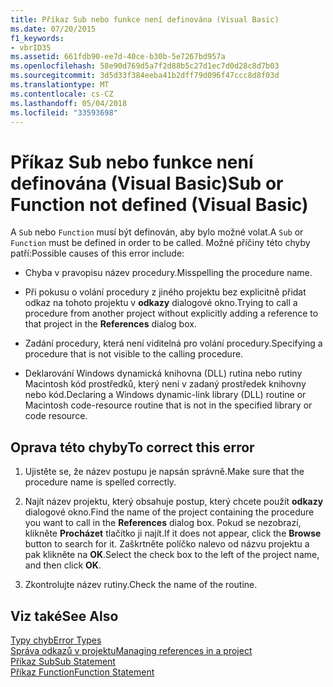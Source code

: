 ```yaml
---
title: Příkaz Sub nebo funkce není definována (Visual Basic)
ms.date: 07/20/2015
f1_keywords:
- vbrID35
ms.assetid: 661fdb90-ee7d-40ce-b30b-5e7267bd957a
ms.openlocfilehash: 58e90d769d5a7f2d88b5c27d1ec7d0d28c8d7b03
ms.sourcegitcommit: 3d5d33f384eeba41b2dff79d096f47ccc8d8f03d
ms.translationtype: MT
ms.contentlocale: cs-CZ
ms.lasthandoff: 05/04/2018
ms.locfileid: "33593698"
---
```

# <a name="sub-or-function-not-defined-visual-basic"></a><span data-ttu-id="e15bb-102">Příkaz Sub nebo funkce není definována (Visual Basic)</span><span class="sxs-lookup"><span data-stu-id="e15bb-102">Sub or Function not defined (Visual Basic)</span></span>
<span data-ttu-id="e15bb-103">A `Sub` nebo `Function` musí být definován, aby bylo možné volat.</span><span class="sxs-lookup"><span data-stu-id="e15bb-103">A `Sub` or `Function` must be defined in order to be called.</span></span> <span data-ttu-id="e15bb-104">Možné příčiny této chyby patří:</span><span class="sxs-lookup"><span data-stu-id="e15bb-104">Possible causes of this error include:</span></span>  
  
-   <span data-ttu-id="e15bb-105">Chyba v pravopisu název procedury.</span><span class="sxs-lookup"><span data-stu-id="e15bb-105">Misspelling the procedure name.</span></span>  
  
-   <span data-ttu-id="e15bb-106">Při pokusu o volání procedury z jiného projektu bez explicitně přidat odkaz na tohoto projektu v **odkazy** dialogové okno.</span><span class="sxs-lookup"><span data-stu-id="e15bb-106">Trying to call a procedure from another project without explicitly adding a reference to that project in the **References** dialog box.</span></span>  
  
-   <span data-ttu-id="e15bb-107">Zadání procedury, která není viditelná pro volání procedury.</span><span class="sxs-lookup"><span data-stu-id="e15bb-107">Specifying a procedure that is not visible to the calling procedure.</span></span>  
  
-   <span data-ttu-id="e15bb-108">Deklarování Windows dynamická knihovna (DLL) rutina nebo rutiny Macintosh kód prostředků, který není v zadaný prostředek knihovny nebo kód.</span><span class="sxs-lookup"><span data-stu-id="e15bb-108">Declaring a Windows dynamic-link library (DLL) routine or Macintosh code-resource routine that is not in the specified library or code resource.</span></span>  
  
## <a name="to-correct-this-error"></a><span data-ttu-id="e15bb-109">Oprava této chyby</span><span class="sxs-lookup"><span data-stu-id="e15bb-109">To correct this error</span></span>  
  
1.  <span data-ttu-id="e15bb-110">Ujistěte se, že název postupu je napsán správně.</span><span class="sxs-lookup"><span data-stu-id="e15bb-110">Make sure that the procedure name is spelled correctly.</span></span>  
  
2.  <span data-ttu-id="e15bb-111">Najít název projektu, který obsahuje postup, který chcete použít **odkazy** dialogové okno.</span><span class="sxs-lookup"><span data-stu-id="e15bb-111">Find the name of the project containing the procedure you want to call in the **References** dialog box.</span></span> <span data-ttu-id="e15bb-112">Pokud se nezobrazí, klikněte **Procházet** tlačítko ji najít.</span><span class="sxs-lookup"><span data-stu-id="e15bb-112">If it does not appear, click the **Browse** button to search for it.</span></span> <span data-ttu-id="e15bb-113">Zaškrtněte políčko nalevo od názvu projektu a pak klikněte na **OK**.</span><span class="sxs-lookup"><span data-stu-id="e15bb-113">Select the check box to the left of the project name, and then click **OK**.</span></span>  
  
3.  <span data-ttu-id="e15bb-114">Zkontrolujte název rutiny.</span><span class="sxs-lookup"><span data-stu-id="e15bb-114">Check the name of the routine.</span></span>  
  
## <a name="see-also"></a><span data-ttu-id="e15bb-115">Viz také</span><span class="sxs-lookup"><span data-stu-id="e15bb-115">See Also</span></span>  
 [<span data-ttu-id="e15bb-116">Typy chyb</span><span class="sxs-lookup"><span data-stu-id="e15bb-116">Error Types</span></span>](../../../visual-basic/programming-guide/language-features/error-types.md)  
 [<span data-ttu-id="e15bb-117">Správa odkazů v projektu</span><span class="sxs-lookup"><span data-stu-id="e15bb-117">Managing references in a project</span></span>](/visualstudio/ide/managing-references-in-a-project)  
 [<span data-ttu-id="e15bb-118">Příkaz Sub</span><span class="sxs-lookup"><span data-stu-id="e15bb-118">Sub Statement</span></span>](../../../visual-basic/language-reference/statements/sub-statement.md)  
 [<span data-ttu-id="e15bb-119">Příkaz Function</span><span class="sxs-lookup"><span data-stu-id="e15bb-119">Function Statement</span></span>](../../../visual-basic/language-reference/statements/function-statement.md)
